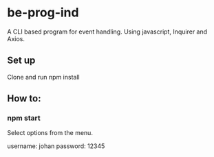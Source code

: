 # be-prog-ind

A CLI based program for event handling.
Using javascript, Inquirer and Axios.

## Set up

Clone and run npm install

## How to:

### npm start

Select options from the menu.

username: johan
password: 12345
